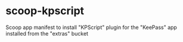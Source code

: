 # scoop-kpscript
Scoop app manifest to install "KPScript" plugin for the "KeePass" app installed from the "extras" bucket
